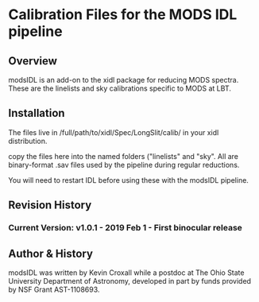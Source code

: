 # Calibration Files for the MODS IDL pipeline

## Overview

modsIDL is an add-on to the xidl package for reducing MODS spectra.
These are the linelists and sky calibrations specific to MODS at LBT.

## Installation

The files live in /full/path/to/xidl/Spec/LongSlit/calib/ in your xidl distribution.

copy the files here into the named folders ("linelists" and "sky".  All are binary-format .sav
files used by the pipeline during regular reductions.

You will need to restart IDL before using these with the modsIDL pipeline.

## Revision History

### Current Version: v1.0.1 - 2019 Feb 1 - First binocular release

## Author & History

modsIDL was written by Kevin Croxall while a postdoc at The Ohio State University
Department of Astronomy, developed in part by funds provided by NSF Grant AST-1108693.
